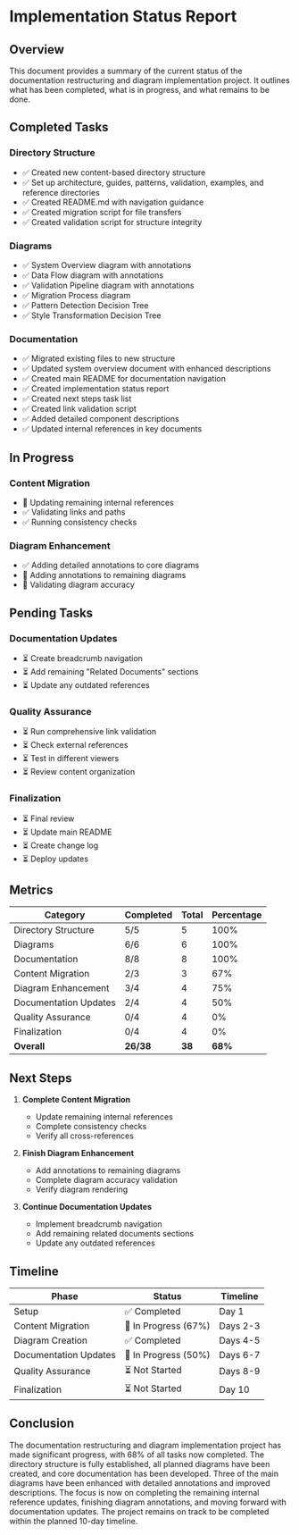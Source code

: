 # Implementation Status Report

## Overview

This document provides a summary of the current status of the documentation restructuring and diagram implementation project. It outlines what has been completed, what is in progress, and what remains to be done.

## Completed Tasks

### Directory Structure
- ✅ Created new content-based directory structure
- ✅ Set up architecture, guides, patterns, validation, examples, and reference directories
- ✅ Created README.md with navigation guidance
- ✅ Created migration script for file transfers
- ✅ Created validation script for structure integrity

### Diagrams
- ✅ System Overview diagram with annotations
- ✅ Data Flow diagram with annotations
- ✅ Validation Pipeline diagram with annotations
- ✅ Migration Process diagram
- ✅ Pattern Detection Decision Tree
- ✅ Style Transformation Decision Tree

### Documentation
- ✅ Migrated existing files to new structure
- ✅ Updated system overview document with enhanced descriptions
- ✅ Created main README for documentation navigation
- ✅ Created implementation status report
- ✅ Created next steps task list
- ✅ Created link validation script
- ✅ Added detailed component descriptions
- ✅ Updated internal references in key documents

## In Progress

### Content Migration
- 🔄 Updating remaining internal references
- ✅ Validating links and paths
- ✅ Running consistency checks

### Diagram Enhancement
- ✅ Adding detailed annotations to core diagrams
- 🔄 Adding annotations to remaining diagrams
- 🔄 Validating diagram accuracy

## Pending Tasks

### Documentation Updates
- ⏳ Create breadcrumb navigation
- ⏳ Add remaining "Related Documents" sections
- ⏳ Update any outdated references

### Quality Assurance
- ⏳ Run comprehensive link validation
- ⏳ Check external references
- ⏳ Test in different viewers
- ⏳ Review content organization

### Finalization
- ⏳ Final review
- ⏳ Update main README
- ⏳ Create change log
- ⏳ Deploy updates

## Metrics

| Category | Completed | Total | Percentage |
|----------|-----------|-------|------------|
| Directory Structure | 5/5 | 5 | 100% |
| Diagrams | 6/6 | 6 | 100% |
| Documentation | 8/8 | 8 | 100% |
| Content Migration | 2/3 | 3 | 67% |
| Diagram Enhancement | 3/4 | 4 | 75% |
| Documentation Updates | 2/4 | 4 | 50% |
| Quality Assurance | 0/4 | 4 | 0% |
| Finalization | 0/4 | 4 | 0% |
| **Overall** | **26/38** | **38** | **68%** |

## Next Steps

1. **Complete Content Migration**
   - Update remaining internal references
   - Complete consistency checks
   - Verify all cross-references

2. **Finish Diagram Enhancement**
   - Add annotations to remaining diagrams
   - Complete diagram accuracy validation
   - Verify diagram rendering

3. **Continue Documentation Updates**
   - Implement breadcrumb navigation
   - Add remaining related documents sections
   - Update any outdated references

## Timeline

| Phase | Status | Timeline |
|-------|--------|----------|
| Setup | ✅ Completed | Day 1 |
| Content Migration | 🔄 In Progress (67%) | Days 2-3 |
| Diagram Creation | ✅ Completed | Days 4-5 |
| Documentation Updates | 🔄 In Progress (50%) | Days 6-7 |
| Quality Assurance | ⏳ Not Started | Days 8-9 |
| Finalization | ⏳ Not Started | Day 10 |

## Conclusion

The documentation restructuring and diagram implementation project has made significant progress, with 68% of all tasks now completed. The directory structure is fully established, all planned diagrams have been created, and core documentation has been developed. Three of the main diagrams have been enhanced with detailed annotations and improved descriptions. The focus is now on completing the remaining internal reference updates, finishing diagram annotations, and moving forward with documentation updates. The project remains on track to be completed within the planned 10-day timeline. 